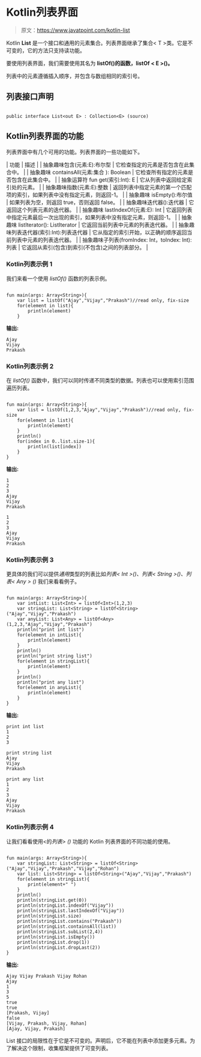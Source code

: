 # Kotlin列表界面

> 原文：<https://www.javatpoint.com/kotlin-list>

Kotlin **List** 是一个接口和通用的元素集合。列表界面继承了集合< T >类。它是不可变的，它的方法只支持读功能。

要使用列表界面，我们需要使用其名为 **listOf()的函数，listOf < E >()。**

列表中的元素遵循插入顺序，并包含与数组相同的索引号。

## 列表接口声明

```

public interface List<out E> : Collection<E> (source)

```

## Kotlin列表界面的功能

列表界面中有几个可用的功能。列表界面的一些功能如下。

| 功能 | 描述 |
| 抽象趣味包含(元素:E):布尔型 | 它检查指定的元素是否包含在此集合中。 |
| 抽象趣味 containsAll(元素:集合 <e>): Boolean</e> | 它检查所有指定的元素是否包含在此集合中。 |
| 抽象运算符 fun get(索引:Int): E | 它从列表中返回给定索引处的元素。 |
| 抽象趣味指数(元素:E):整数 | 返回列表中指定元素的第一个匹配项的索引，如果列表中没有指定元素，则返回-1。 |
| 抽象趣味 isEmpty():布尔值 | 如果列表为空，则返回 true，否则返回 false。 |
| 抽象趣味迭代器():迭代器 | 它返回这个列表元素的迭代器。 |
| 抽象趣味 lastIndexOf(元素:E): Int | 它返回列表中指定元素最后一次出现的索引，如果列表中没有指定元素，则返回-1。 |
| 抽象趣味 listIterator(): ListIterator | 它返回当前列表中元素的列表迭代器。 |
| 抽象趣味列表迭代器(索引:Int):列表迭代器 | 它从指定的索引开始，以正确的顺序返回当前列表中元素的列表迭代器。 |
| 抽象趣味子列表(fromIndex: Int，toIndex: Int):列表 | 它返回从索引(包含)到索引(不包含)之间的列表部分。 |

### Kotlin列表示例 1

我们来看一个使用 *listOf()* 函数的列表示例。

```

fun main(args: Array<String>){
    var list = listOf("Ajay","Vijay","Prakash")//read only, fix-size
    for(element in list){
        println(element)
    }

```

**输出:**

```
Ajay
Vijay
Prakash

```

### Kotlin列表示例 2

在 *listOf()* 函数中，我们可以同时传递不同类型的数据。列表也可以使用索引范围遍历列表。

```

fun main(args: Array<String>){
    var list = listOf(1,2,3,"Ajay","Vijay","Prakash")//read only, fix-size
    for(element in list){
        println(element)
    }
    println()
    for(index in 0..list.size-1){
        println(list[index])
    }
}

```

**输出:**

```
1
2
3
Ajay
Vijay
Prakash

1
2
3
Ajay
Vijay
Prakash

```

### Kotlin列表示例 3

更具体的我们可以提供*通用*类型的列表比如*列表< Int >()、列表< String >()、列表< Any > ()* 我们来看看例子。

```

fun main(args: Array<String>){
    var intList: List<Int> = listOf<Int>(1,2,3)
    var stringList: List<String> = listOf<String>("Ajay","Vijay","Prakash")
    var anyList: List<Any> = listOf<Any>(1,2,3,"Ajay","Vijay","Prakash")
    println("print int list")
    for(element in intList){
        println(element)
    }
    println()
    println("print string list")
    for(element in stringList){
        println(element)
    }
    println()
    println("print any list")
    for(element in anyList){
        println(element)
    }
}

```

**输出:**

```
print int list
1
2
3

print string list
Ajay
Vijay
Prakash

print any list
1
2
3
Ajay
Vijay
Prakash

```

### Kotlin列表示例 4

让我们看看使用<的*列表> ()* 功能的 Kotlin 列表界面的不同功能的使用。

```

fun main(args: Array<String>){
    var stringList: List<String> = listOf<String>("Ajay","Vijay","Prakash","Vijay","Rohan")
    var list: List<String> = listOf<String>("Ajay","Vijay","Prakash")
    for(element in stringList){
        print(element+" ")
    }
    println()
    println(stringList.get(0))
    println(stringList.indexOf("Vijay"))
    println(stringList.lastIndexOf("Vijay"))
    println(stringList.size)
    println(stringList.contains("Prakash"))
    println(stringList.containsAll(list))
    println(stringList.subList(2,4))
    println(stringList.isEmpty())
    println(stringList.drop(1))
    println(stringList.dropLast(2))
}

```

**输出:**

```
Ajay Vijay Prakash Vijay Rohan 
Ajay
1
3
5
true
true
[Prakash, Vijay]
false
[Vijay, Prakash, Vijay, Rohan]
[Ajay, Vijay, Prakash]

```

List 接口的局限性在于它是不可变的。声明后，它不能在列表中添加更多元素。为了解决这个限制，收集框架提供了可变列表。